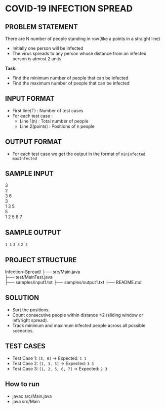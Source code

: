 # COVID-19 INFECTION SPREAD

## PROBLEM STATEMENT
There are N number of people standing in row(like a points in a straight line)
- Initially one person will be infected
- The virus spreads to any person whose distance from an infected person is atmost 2 units
  
**Task:**
- Find the minimum number of people that can be infected 
- Find the maximum number of people that can be infected

## INPUT FORMAT
- First line(T) : Number of test cases
- For each test case :
  - Line 1(n) : Total number of people
  - Line 2(points) : Positions of n people

## OUTPUT FORMAT 
- For each test case we get the output in the format of
    `minInfected maxInfected`

## SAMPLE INPUT
 3            
 2           
 3 6         
 3           
 1 3 5       
 5           
 1 2 5 6 7   

## SAMPLE OUTPUT
 `1 1`
 `3 3`
 `2 3`         

## PROJECT STRUCTURE
 Infection-Spread/
├── src/Main.java           
├── test/MainTest.java      
├── samples/input1.txt
├── samples/output1.txt
├── README.md              
              
## SOLUTION
- Sort the positions.
- Count consecutive people within distance ≤2 (sliding window or left/right spread).
- Track minimum and maximum infected people across all possible scenarios.

## TEST CASES
- Test Case 1: `[3, 6]` → Expected: `1 1`  
- Test Case 2: `[1, 3, 5]` → Expected: `3 3`  
- Test Case 3: `[1, 2, 5, 6, 7]` → Expected: `2 3`

## How to run
- javac src/Main.java
- java src/Main
